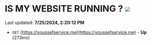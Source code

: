 # IS MY WEBSITE RUNNING ? [![](https://img.shields.io/static/v1?label=Sponsor&message=%E2%9D%A4&logo=GitHub&color=%23fe8e86)](https://github.com/sponsors/Youssef-Lehmam)

Last updated: **7/25/2024, 2:20:12 PM**

- `GET` [https://youssefservice.me](https://youssefservice.me) - **Up** (273ms)
